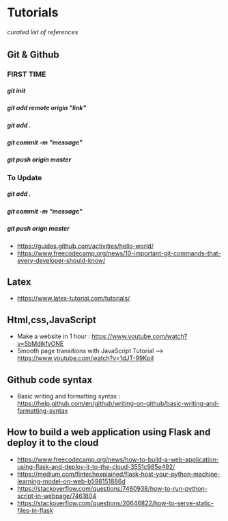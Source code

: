 # Tutorials
###### curated list of references

## Git & Github
### FIRST TIME <br>
##### git init <br>
##### git add remote origin "link" <br>
##### git add . <br>
##### git commit -m "message" <br>
##### git push origin master <br>
### To Update <br>
##### git add . <br>
##### git commit -m "message" <br>
##### git push orign master <br>
- https://guides.github.com/activities/hello-world/
- https://www.freecodecamp.org/news/10-important-git-commands-that-every-developer-should-know/
## Latex
- https://www.latex-tutorial.com/tutorials/
## Html,css,JavaScript
- Make a website in 1 hour : https://www.youtube.com/watch?v=5bMdjkfvONE
- Smooth page transitions with JavaScript Tutorial -->
https://www.youtube.com/watch?v=1dJT-99KpiI

## Github code syntax
- Basic writing and formatting syntax : https://help.github.com/en/github/writing-on-github/basic-writing-and-formatting-syntax

## How to build a web application using Flask and deploy it to the cloud
- https://www.freecodecamp.org/news/how-to-build-a-web-application-using-flask-and-deploy-it-to-the-cloud-3551c985e492/
- https://medium.com/fintechexplained/flask-host-your-python-machine-learning-model-on-web-b598151886d
- https://stackoverflow.com/questions/7460938/how-to-run-python-script-in-webpage/7461804
- https://stackoverflow.com/questions/20646822/how-to-serve-static-files-in-flask
